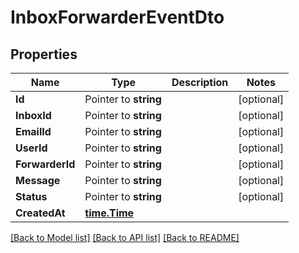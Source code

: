 # InboxForwarderEventDto

## Properties

Name | Type | Description | Notes
------------ | ------------- | ------------- | -------------
**Id** | Pointer to **string** |  | [optional] 
**InboxId** | Pointer to **string** |  | [optional] 
**EmailId** | Pointer to **string** |  | [optional] 
**UserId** | Pointer to **string** |  | [optional] 
**ForwarderId** | Pointer to **string** |  | [optional] 
**Message** | Pointer to **string** |  | [optional] 
**Status** | Pointer to **string** |  | [optional] 
**CreatedAt** | [**time.Time**](time.Time) |  | 

[[Back to Model list]](../README#documentation-for-models) [[Back to API list]](../README#documentation-for-api-endpoints) [[Back to README]](../README)


